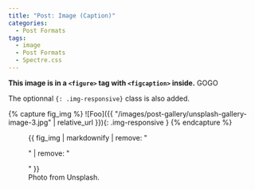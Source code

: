 ```yaml
---
title: "Post: Image (Caption)"
categories:
  - Post Formats
tags:
  - image
  - Post Formats
  - Spectre.css
---
```


**This image is in a `<figure>` tag with `<figcaption>` inside.** GOGO

The optionnal `{: .img-responsive}` class is also added.

{% capture fig_img %}
![Foo]({{ "/images/post-gallery/unsplash-gallery-image-3.jpg" | relative_url }}){: .img-responsive }
{% endcapture %}

<figure class="figure">
  {{ fig_img | markdownify | remove: "<p>" | remove: "</p>" }}
  <figcaption class="figure-caption">Photo from Unsplash.</figcaption>
</figure>
